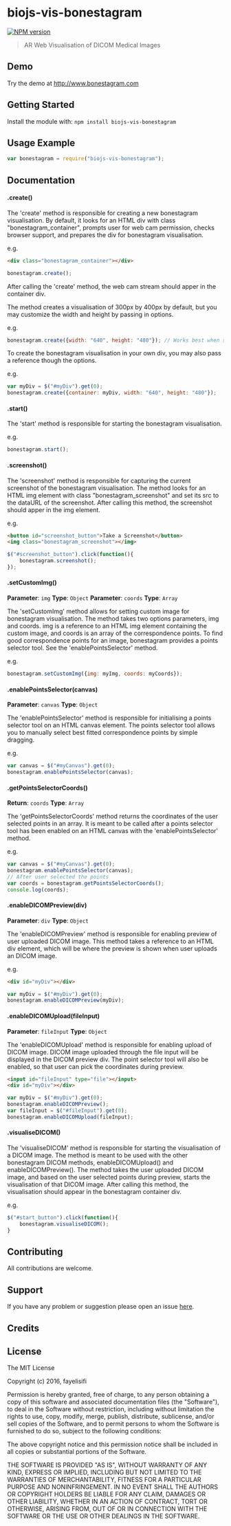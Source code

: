 # biojs-vis-bonestagram

[![NPM version](http://img.shields.io/npm/v/biojs-vis-bonestagram.svg)](https://www.npmjs.org/package/biojs-vis-bonestagram) 

> AR Web Visualisation of DICOM Medical Images

## Demo
Try the demo at <http://www.bonestagram.com>

## Getting Started
Install the module with: `npm install biojs-vis-bonestagram`

## Usage Example

```javascript
var bonestagram = require("biojs-vis-bonestagram");
```


## Documentation

#### .create()

The 'create' method is responsible for creating a new bonestagram visualisation. By default, it looks for an HTML div with class "bonestagram_container", prompts user for web cam permission, checks browser support, and prepares the div for bonestagram visualisation.

e.g.
```html
<div class="bonestagram_container"></div>
```
```javascript
bonestagram.create();
```
After calling the 'create' method, the web cam stream should apper in the container div.

The method creates a visualisation of 300px by 400px by default, but you may customize the width and height by passing in options. 

e.g.
```javascript
bonestagram.create({width: "640", height: "480"}); // Works best when set to the same ratio as the web cam dimension
```
To create the bonestagram visualisation in your own div, you may also pass a reference though the options.

e.g.
```javascript
var myDiv = $("#myDiv").get(0);
bonestagram.create({container: myDiv, width: "640", height: "480"});
```

#### .start()

The 'start' method is responsible for starting the bonestagram visualisation. 

e.g.
```javascript
bonestagram.start();
```

#### .screenshot()

The 'screenshot' method is responsible for capturing the current screenshot of the bonestagram visualisation. The method looks for an HTML img element with class "bonestagram_screenshot" and set its src to the dataURL of the screenshot. After calling this method, the screenshot should apper in the img element.

e.g.
```html
<button id="screenshot_button">Take a Screenshot</button>
<img class="bonestagram_screenshot"></img>
```
```javascript
$("#screenshot_button").click(function(){
	bonestagram.screenshot();
});	
```

#### .setCustomImg()

**Parameter**: `img`
**Type**: `Object`
**Parameter**: `coords`
**Type**: `Array`

The 'setCustomImg' method allows for setting custom image for bonestagram visualisation. The method takes two options parameters, img and coords. img is a reference to an HTML img element containing the custom image, and coords is an array of the correspondence points. To find good correspondence points for an image, bonestagram provides a points selector tool. See the 'enablePointsSelector' method.

e.g.
```javascript
bonestagram.setCustomImg({img: myImg, coords: myCoords});
```

#### .enablePointsSelector(canvas)

**Parameter**: `canvas`
**Type**: `Object`

The 'enablePointsSelector' method is responsible for initialising a points selector tool on an HTML canvas element. The points selector tool allows you to manually select best fitted correspondence points by simple dragging. 

e.g.
```javascript
var canvas = $("#myCanvas").get(0);
bonestagram.enablePointsSelector(canvas);
```

#### .getPointsSelectorCoords()

**Return**: `coords`
**Type**: `Array`

The 'getPointsSelectorCoords' method returns the coordinates of the user selected points in an array. It is meant to be called after a points selector tool has been enabled on an HTML canvas with the 'enablePointsSelector' method.

e.g. 
```javascript
var canvas = $("#myCanvas").get(0);
bonestagram.enablePointsSelector(canvas);
// After user selected the points
var coords = bonestagram.getPointsSelectorCoords();
console.log(coords);
```

#### .enableDICOMPreview(div)

**Parameter**: `div`
**Type**: `Object`

The 'enableDICOMPreview' method is responsible for enabling preview of user uploaded DICOM image. This method takes a reference to an HTML div element, which will be where the preview is shown when user uploads an DICOM image.

e.g.
```html
<div id="myDiv"></div>
```
```javascript
var myDiv = $("#myDiv").get(0);
bonestagram.enableDICOMPreview(myDiv);
```

#### .enableDICOMUpload(fileInput)

**Parameter**: `fileInput`
**Type**: `Object`

The 'enableDICOMUpload' method is responsible for enabling upload of DICOM image. DICOM image uploaded through the file input will be displayed in the DICOM preview div. The point selector tool will also be enabled, so that user can pick the coordinates during preview.

```html
<input id="fileInput" type="file"></input>
<div id="myDiv"></div>
```
```javascript
var myDiv = $("#myDiv").get(0);
bonestagram.enableDICOMPreview();
var fileInput = $("#fileInput").get(0);
bonestagram.enableDICOMUpload(fileInput);
```

#### .visualiseDICOM()

The 'visualiseDICOM' method is responsible for starting the visualisation of a DICOM image. The method is meant to be used with the other bonestagram DICOM methods, enableDICOMUpload() and enableDICOMPreview(). The method takes the user uploaded DICOM image, and based on the user selected points during preview, starts the visualisation of that DICOM image. After calling this method, the visualisation should appear in the bonestagram container div.

e.g.
```javascript
$("#start_button").click(function(){
	bonestagram.visualiseDICOM();
}
```

## Contributing

All contributions are welcome.

## Support

If you have any problem or suggestion please open an issue [here](https://github.com/fayeli/biojs-vis-bonestagram/issues).

## Credits

## License 

The MIT License

Copyright (c) 2016, fayelisifi

Permission is hereby granted, free of charge, to any person
obtaining a copy of this software and associated documentation
files (the "Software"), to deal in the Software without
restriction, including without limitation the rights to use,
copy, modify, merge, publish, distribute, sublicense, and/or sell
copies of the Software, and to permit persons to whom the
Software is furnished to do so, subject to the following
conditions:

The above copyright notice and this permission notice shall be
included in all copies or substantial portions of the Software.

THE SOFTWARE IS PROVIDED "AS IS", WITHOUT WARRANTY OF ANY KIND,
EXPRESS OR IMPLIED, INCLUDING BUT NOT LIMITED TO THE WARRANTIES
OF MERCHANTABILITY, FITNESS FOR A PARTICULAR PURPOSE AND
NONINFRINGEMENT. IN NO EVENT SHALL THE AUTHORS OR COPYRIGHT
HOLDERS BE LIABLE FOR ANY CLAIM, DAMAGES OR OTHER LIABILITY,
WHETHER IN AN ACTION OF CONTRACT, TORT OR OTHERWISE, ARISING
FROM, OUT OF OR IN CONNECTION WITH THE SOFTWARE OR THE USE OR
OTHER DEALINGS IN THE SOFTWARE.
